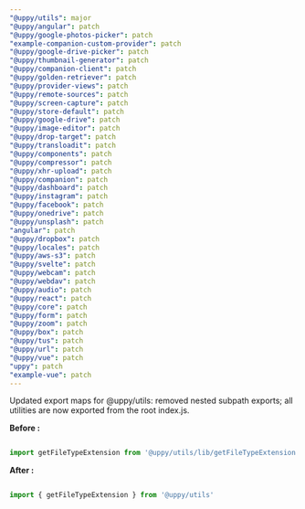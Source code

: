 ```yaml
---
"@uppy/utils": major
"@uppy/angular": patch
"@uppy/google-photos-picker": patch
"example-companion-custom-provider": patch
"@uppy/google-drive-picker": patch
"@uppy/thumbnail-generator": patch
"@uppy/companion-client": patch
"@uppy/golden-retriever": patch
"@uppy/provider-views": patch
"@uppy/remote-sources": patch
"@uppy/screen-capture": patch
"@uppy/store-default": patch
"@uppy/google-drive": patch
"@uppy/image-editor": patch
"@uppy/drop-target": patch
"@uppy/transloadit": patch
"@uppy/components": patch
"@uppy/compressor": patch
"@uppy/xhr-upload": patch
"@uppy/companion": patch
"@uppy/dashboard": patch
"@uppy/instagram": patch
"@uppy/facebook": patch
"@uppy/onedrive": patch
"@uppy/unsplash": patch
"angular": patch
"@uppy/dropbox": patch
"@uppy/locales": patch
"@uppy/aws-s3": patch
"@uppy/svelte": patch
"@uppy/webcam": patch
"@uppy/webdav": patch
"@uppy/audio": patch
"@uppy/react": patch
"@uppy/core": patch
"@uppy/form": patch
"@uppy/zoom": patch
"@uppy/box": patch
"@uppy/tus": patch
"@uppy/url": patch
"@uppy/vue": patch
"uppy": patch
"example-vue": patch
---
```


Updated export maps for @uppy/utils: removed nested subpath exports; all utilities are now exported from the root index.js.


**Before :**

```typescript

import getFileTypeExtension from '@uppy/utils/lib/getFileTypeExtension'

```

**After :**

```typescript

import { getFileTypeExtension } from '@uppy/utils'

```
